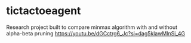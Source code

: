 # tictactoeagent
Research project built to compare minmax algorithm with and without alpha-beta pruning
https://youtu.be/dGCctrg6_Jc?si=dag5klawMlnSi_4G
